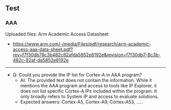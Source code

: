 ## Test


### AAA

Uploaded files: Arm Academic Access Datasheet
  * https://www.arm.com/-/media/Files/pdf/research/arm-academic-access-aaa-data-sheet.pdf?rev=f7f30db78c3b482c82afda5852e8192e&revision=f7f30db7-8c3b-482c-82af-da5852e8192e

--- 
* Q: Could you provide the IP list for Cortex-A in AAA program?
  * AI: The provided text does not contain the information. While it mentions the AAA program and access to tools like IP Explorer, it does not list specific Cortex-A IPs included within the program. It only broadly refers to System IP and access to evaluate solutions.
  * Expected answers: Cortex-A5, Cortex-A9, Cortex-A53, .....
